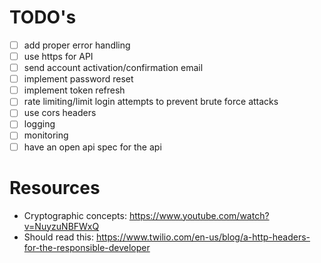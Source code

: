 # TODO's

- [ ] add proper error handling
- [ ] use https for API
- [ ] send account activation/confirmation email
- [ ] implement password reset
- [ ] implement token refresh
- [ ] rate limiting/limit login attempts to prevent brute force attacks
- [ ] use cors headers
- [ ] logging
- [ ] monitoring
- [ ] have an open api spec for the api

# Resources

- Cryptographic concepts: https://www.youtube.com/watch?v=NuyzuNBFWxQ
- Should read this: https://www.twilio.com/en-us/blog/a-http-headers-for-the-responsible-developer
